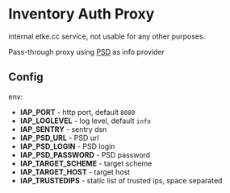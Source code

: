 # Inventory Auth Proxy

internal etke.cc service, not usable for any other purposes.

Pass-through proxy using [PSD](https://gitlab.com/etke.cc/psd) as info provider

## Config

env:

* **IAP_PORT** - http port, default `8080`
* **IAP_LOGLEVEL** - log level, default `info`
* **IAP_SENTRY** - sentry dsn
* **IAP_PSD_URL** - PSD url
* **IAP_PSD_LOGIN** - PSD login
* **IAP_PSD_PASSWORD** - PSD password
* **IAP_TARGET_SCHEME** - target scheme
* **IAP_TARGET_HOST** - target host
* **IAP_TRUSTEDIPS** - static list of trusted ips, space separated
